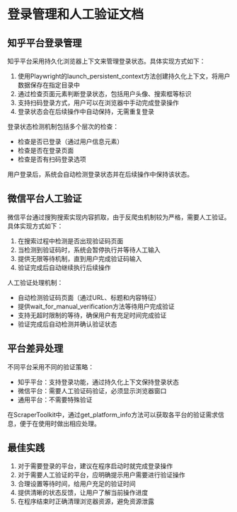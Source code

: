 # 登录管理和人工验证文档

## 知乎平台登录管理

知乎平台采用持久化浏览器上下文来管理登录状态。具体实现方式如下：

1. 使用Playwright的launch_persistent_context方法创建持久化上下文，将用户数据保存在指定目录中
2. 通过检查页面元素判断登录状态，包括用户头像、搜索框等标识
3. 支持扫码登录方式，用户可以在浏览器中手动完成登录操作
4. 登录状态会在后续操作中自动保持，无需重复登录

登录状态检测机制包括多个层次的检查：
- 检查是否已登录（通过用户信息元素）
- 检查是否在登录页面
- 检查是否有扫码登录选项

用户登录后，系统会自动检测登录状态并在后续操作中保持该状态。

## 微信平台人工验证

微信平台通过搜狗搜索实现内容抓取，由于反爬虫机制较为严格，需要人工验证。具体实现方式如下：

1. 在搜索过程中检测是否出现验证码页面
2. 当检测到验证码时，系统会暂停执行并等待人工输入
3. 提供无限等待机制，直到用户完成验证码输入
4. 验证完成后自动继续执行后续操作

人工验证处理机制：
- 自动检测验证码页面（通过URL、标题和内容特征）
- 提供wait_for_manual_verification方法等待用户完成验证
- 支持无超时限制的等待，确保用户有充足时间完成验证
- 验证完成后自动检测并确认验证状态

## 平台差异处理

不同平台采用不同的验证策略：
- 知乎平台：支持登录功能，通过持久化上下文保持登录状态
- 微信平台：需要人工验证码验证，必须显示浏览器窗口
- 通用平台：不需要特殊验证

在ScraperToolkit中，通过get_platform_info方法可以获取各平台的验证需求信息，便于在使用时做出相应处理。

## 最佳实践

1. 对于需要登录的平台，建议在程序启动时就完成登录操作
2. 对于需要人工验证的平台，应明确提示用户需要进行验证操作
3. 合理设置等待时间，给用户充足的验证时间
4. 提供清晰的状态反馈，让用户了解当前操作进度
5. 在程序结束时正确清理浏览器资源，避免资源泄露